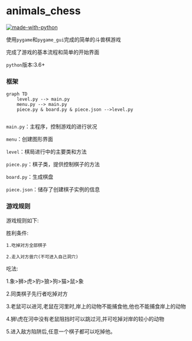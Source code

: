 # animals_chess

[![made-with-python](https://img.shields.io/badge/Made%20with-Python-1f425f.svg)](https://www.python.org/)

使用```pygame```和```pygame_gui```完成的简单的斗兽棋游戏

完成了游戏的基本流程和简单的开始界面

```python```版本:3.6+

<!-- <img src="resource\Demo.gif"/> -->

### 框架

```mermaid
graph TD
    level.py --> main.py
    menu.py --> main.py
    piece.py & board.py & piece.json -->level.py


```

```main.py```：主程序，控制游戏的进行状况

```menu```：创建图形界面

```level```：棋局进行中的主要类和方法

```piece.py```：棋子类，提供控制棋子的方法

```board.py```：生成棋盘

```piece.json```：储存了创建棋子实例的信息







### 游戏规则
游戏规则如下:

胜利条件: 

    1.吃掉对方全部棋子

    2.走入对方兽穴(不可进入自己洞穴)

吃法: 

1.象>狮>虎>豹>狼>狗>猫>鼠>象

2.同类棋子先行者吃掉对方

3.老鼠可以进河,老鼠在河里时,岸上的动物不能捕食他,他也不能捕食岸上的动物

4.狮\虎在河中没有老鼠阻挡时可以跳过河,并可吃掉对岸的较小的动物

5.进入敌方陷阱后,任意一个棋子都可以吃掉他。



